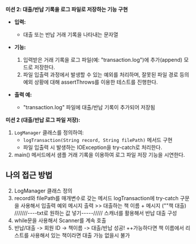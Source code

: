 **미션 2: 대출/반납 기록을 로그 파일로 저장하는 기능 구현**

- **입력:**
    - 대출 또는 반납 거래 기록을 나타내는 문자열
  
- **기능:**
    1. 입력받은 거래 기록을 로그 파일(예: "transaction.log")에 추가(append) 모드로 저장한다.
    2. 파일 입출력 과정에서 발생할 수 있는 예외를 처리하며, 잘못된 파일 경로 등의 예외 상황에 대해 assertThrows를 이용한 테스트를 진행한다.

- **출력 예:**
    - "transaction.log" 파일에 대출/반납 기록이 추가되어 저장됨


**미션 2 (대출/반납 로그 파일 저장):**
1. `LogManager` 클래스를 정의하여:
    - `logTransaction(String record, String filePath)` 메서드 구현
    - 파일 입출력 시 발생하는 IOException을 try-catch로 처리한다.
2. main() 메서드에서 샘플 거래 기록을 이용하여 로그 파일 저장 기능을 시연한다.

## 나의 접근 방법
2. LogManager 클래스 정의 
3. record와 filePath를 매개변수로 갖는 메서드 
logTransaction에 try-catch 구문을 사용해서 입출력 예외 메시지 출력 >> 대출하는 책 이름 + 메시지 (""책 대출)
///////----txt로 원하는 값 넣기-----/////
스캐너를 활용해서 반납 대출 구성
4. while문을 사용해서 Scanner를 계속 호출
5. 반납/대출 -> 회원 ID -> 책이름 -> 대출/반납 성공!
++가능하다면 책 이름에서 리스트를 사용해서 있는 책이라면 대출 가능 없을시 불가 